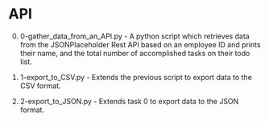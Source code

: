 # API

0. 0-gather_data_from_an_API.py - A python script which retrieves data from the JSONPlaceholder Rest API based on an employee ID and prints their name, and the total number of accomplished tasks on their todo list.

1. 1-export_to_CSV.py - Extends the previous script to export data to the CSV format.

2. 2-export_to_JSON.py - Extends task 0 to export data to the JSON format.
